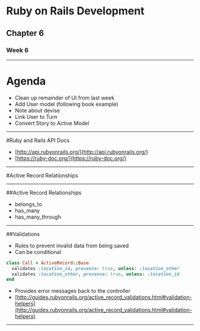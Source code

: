 # Ruby on Rails Development
## Chapter 6
### Week 6

---
# Agenda

* Clean up remainder of UI from last week
* Add User model (following book example)
 * Note about devise
* Link User to Turn
* Convert Story to Active Model

---
#Ruby and Rails API Docs

* [http://api.rubyonrails.org/](http://api.rubyonrails.org/)
* [https://ruby-doc.org/](https://ruby-doc.org/)

---
#Active Record Relationships

---
##Active Record Relationships
* belongs_to
* has_many
* has_many_through

---
##Validations
* Rules to prevent invalid data from being saved
* Can be conditional

```ruby
class Call < ActiveRecord::Base
  validates :location_id, presence: true, unless: :location_other
  validates :location_other, presence: true, unless: :location_id
end
```

* Provides error messages back to the controller
* [http://guides.rubyonrails.org/active_record_validations.html#validation-helpers](http://guides.rubyonrails.org/active_record_validations.html#validation-helpers)


---
